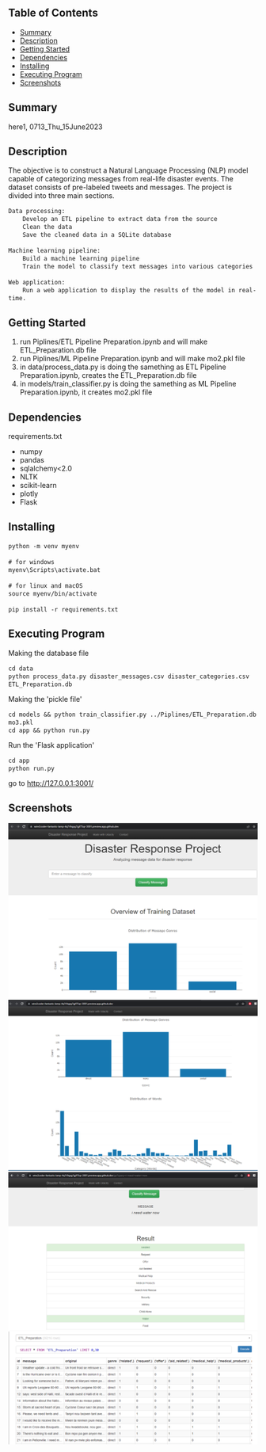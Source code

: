 ## Table of Contents
- [Summary](#summary)
- [Description](#description)
- [Getting Started](#getting-started)
- [Dependencies](#dependencies)
- [Installing](#installing)
- [Executing Program](#executing-program)
- [Screenshots](#screenshots)

## Summary
here1, 0713_Thu_15June2023

## Description
The objective is to construct a Natural Language Processing (NLP) model capable of categorizing messages from real-life disaster events. The dataset consists of pre-labeled tweets and messages. The project is divided into three main sections. 

    Data processing:
        Develop an ETL pipeline to extract data from the source
        Clean the data
        Save the cleaned data in a SQLite database

    Machine learning pipeline:
        Build a machine learning pipeline
        Train the model to classify text messages into various categories

    Web application:
        Run a web application to display the results of the model in real-time.

## Getting Started
1. run Piplines/ETL Pipeline Preparation.ipynb and will make ETL_Preparation.db file
2. run Piplines/ML Pipeline Preparation.ipynb and will make mo2.pkl file
3. in data/process_data.py is doing the samething as ETL Pipeline Preparation.ipynb, creates the ETL_Preparation.db file
4. in models/train_classifier.py is doing the samething as ML Pipeline Preparation.ipynb, it creates mo2.pkl file

## Dependencies

requirements.txt

- numpy
- pandas
- sqlalchemy<2.0
- NLTK
- scikit-learn
- plotly
- Flask

## Installing

```
python -m venv myenv

# for windows
myenv\Scripts\activate.bat

# for linux and macOS
source myenv/bin/activate

pip install -r requirements.txt
```

## Executing Program
Making the database file
```
cd data
python process_data.py disaster_messages.csv disaster_categories.csv ETL_Preparation.db
```

Making the 'pickle file'
```
cd models && python train_classifier.py ../Piplines/ETL_Preparation.db mo3.pkl
cd app && python run.py 
```

Run the 'Flask application'
```
cd app
python run.py
```
go to http://127.0.0.1:3001/


## Screenshots
![alt text](screenshots/1.png)
![alt text](screenshots/2.png)
![alt text](screenshots/3.png)
![alt text](screenshots/etl_database.png)







